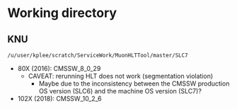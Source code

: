 # Working directory

## KNU

```
/u/user/kplee/scratch/ServiceWork/MuonHLTTool/master/SLC7
```

* 80X (2016): CMSSW_8_0_29
  * CAVEAT: rerunning HLT does not work (segmentation violation)
    * Maybe due to the inconsistency between the CMSSW production OS version (SLC6) and the machine OS version (SLC7)?
* 102X (2018): CMSSW_10_2_6





